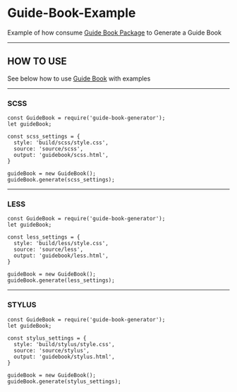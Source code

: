 # Guide-Book-Example
Example of how consume [Guide Book Package](https://github.com/kelvinbiffi/Guide-Book) to Generate a Guide Book

------------------------

## HOW TO USE

See below how to use [Guide Book](https://www.npmjs.com/package/guide-book-generator) with examples

------------------------

### SCSS
```
const GuideBook = require('guide-book-generator');
let guideBook;

const scss_settings = {
  style: 'build/scss/style.css',
  source: 'source/scss',
  output: 'guidebook/scss.html',
}

guideBook = new GuideBook();
guideBook.generate(scss_settings);
```

------------------------

### LESS
```
const GuideBook = require('guide-book-generator');
let guideBook;

const less_settings = {
  style: 'build/less/style.css',
  source: 'source/less',
  output: 'guidebook/less.html',
}

guideBook = new GuideBook();
guideBook.generate(less_settings);
```

------------------------

### STYLUS
```
const GuideBook = require('guide-book-generator');
let guideBook;

const stylus_settings = {
  style: 'build/stylus/style.css',
  source: 'source/stylus',
  output: 'guidebook/stylus.html',
}

guideBook = new GuideBook();
guideBook.generate(stylus_settings);
```
